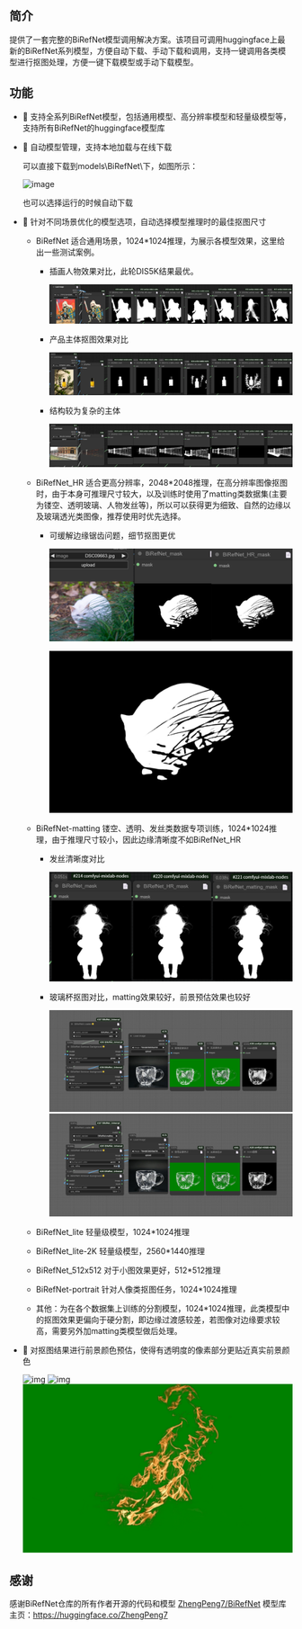 ## 简介

提供了一套完整的BiRefNet模型调用解决方案。该项目可调用huggingface上最新的BiRefNet系列模型，方便自动下载、手动下载和调用，支持一键调用各类模型进行抠图处理，方便一键下载模型或手动下载模型。

## 功能

- 🚀 支持全系列BiRefNet模型，包括通用模型、高分辨率模型和轻量级模型等，支持所有BiRefNet的huggingface模型库

- 💫 自动模型管理，支持本地加载与在线下载

  可以直接下载到models\BiRefNet\下，如图所示：

  ![image](https://github.com/user-attachments/assets/db8f1992-12f6-4d8a-8887-076226e417f5)

  也可以选择运行的时候自动下载

- 🎯 针对不同场景优化的模型选项，自动选择模型推理时的最佳抠图尺寸

  - BiRefNet
    适合通用场景，1024*1024推理，为展示各模型效果，这里给出一些测试案例。

    - 插画人物效果对比，此轮DIS5K结果最优。

      ![img](./assets/test2.png)
    - 产品主体抠图效果对比

      ![img](./assets/test3.png)
    - 结构较为复杂的主体

      ![img](./assets/test4.png)

  - BiRefNet_HR
    适合更高分辨率，2048*2048推理，在高分辨率图像抠图时，由于本身可推理尺寸较大，以及训练时使用了matting类数据集(主要为镂空、透明玻璃、人物发丝等)，所以可以获得更为细致、自然的边缘以及玻璃透光类图像，推荐使用时优先选择。

    - 可缓解边缘锯齿问题，细节抠图更优

      ![img](./assets/test5.png)

      ![img](./assets/compare_cat.gif)

  - BiRefNet-matting
    镂空、透明、发丝类数据专项训练，1024*1024推理，由于推理尺寸较小，因此边缘清晰度不如BiRefNet_HR

    - 发丝清晰度对比

      ![img](./assets/test1.png)
      
    - 玻璃杯抠图对比，matting效果较好，前景预估效果也较好

      ![img](./assets/cup-hr.png)
      ![img](./assets/cup-matting.png)

  - BiRefNet_lite
    轻量级模型，1024*1024推理

  - BiRefNet_lite-2K
    轻量级模型，2560*1440推理

  - BiRefNet_512x512
    对于小图效果更好，512*512推理

  - BiRefNet-portrait
    针对人像类抠图任务，1024*1024推理

  - 其他：为在各个数据集上训练的分割模型，1024*1024推理，此类模型中的抠图效果更偏向于硬分割，即边缘过渡感较差，若图像对边缘要求较高，需要另外加matting类模型做后处理。

- 🌟 对抠图结果进行前景颜色预估，使得有透明度的像素部分更贴近真实前景颜色

  ![img](./assets/compare_cartoon.gif)
  ![img](./assets/compare_cup.gif)
  ![img](./assets/compare_fire.gif)


## 感谢

感谢BiRefNet仓库的所有作者开源的代码和模型 [ZhengPeng7/BiRefNet](https://github.com/zhengpeng7/birefnet)
模型库主页：https://huggingface.co/ZhengPeng7